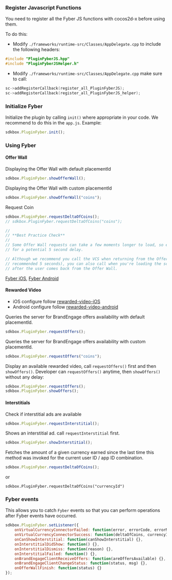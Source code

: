 ### Register Javascript Functions
You need to register all the Fyber JS functions with cocos2d-x before using them.

To do this:
* Modify `./frameworks/runtime-src/Classes/AppDelegate.cpp` to include the following headers:
```cpp
#include "PluginFyberJS.hpp"
#include "PluginFyberJSHelper.h"
```

* Modify `./frameworks/runtime-src/Classes/AppDelegate.cpp` make sure to call:
```cpp
sc->addRegisterCallback(register_all_PluginFyberJS);
sc->addRegisterCallback(register_all_PluginFyberJS_helper);
```

### Initialize Fyber
Initialize the plugin by calling `init()` where appropriate in your code. We
recommend to do this in the `app.js`. Example:
```javascript
sdkbox.PluginFyber.init();
```

### Using Fyber
#### Offer Wall
Displaying the Offer Wall with default placementId
```javascript
sdkbox.PluginFyber.showOfferWall();
```

Displaying the Offer Wall with custom placementId
```javascript
sdkbox.PluginFyber.showOfferWall("coins");
```

Request Coin
```javascript
sdkbox.PluginFyber.requestDeltaOfCoins();
// sdkbox.PluginFyber.requestDeltaOfCoins("coins");

//
// **Best Practice Check**
//
// Some Offer Wall requests can take a few moments longer to load, so ensure that you've configured
// for a potential 5 second delay.

// Although we recommend you call the VCS when returning from the Offer Wall (after a short delay;
// recommended 5 seconds), you can also call when you're loading the screen that shows currency or
// after the user comes back from the Offer Wall.
```

[Fyber iOS](https://ios.fyber.com/docs/sdk-rewards#VCS%20Hosting), [Fyber Android](https://android.fyber.com/docs/learning-rewarding)

#### Rewarded Video
- iOS configure follow [rewarded-video-iOS](http://developer.fyber.com/content/ios/rewarded-video/introduction/existing-integration/)
- Android configure follow [rewarded-video-android](http://developer.fyber.com/content/android/rewarded-video/)

Queries the server for BrandEngage offers availability with default placementId.
```javascript
sdkbox.PluginFyber.requestOffers();
```

Queries the server for BrandEngage offers availability with custom placementId.
```javascript
sdkbox.PluginFyber.requestOffers("coins");
```

Display an available rewarded video, call `requestOffers()` first and then `showOffers()`. Developer can `requestOffers()` anytime, then `showOffers()` without any delay:
```javascript
sdkbox.PluginFyber.requestOffers();
sdkbox.PluginFyber.showOffers();
```

#### Interstitials
Check if interstitial ads are available
```javascript
sdkbox.PluginFyber.requestInterstitial();
```

Shows an interstitial ad. call `requestInterstitial` first.
```javascript
sdkbox.PluginFyber.showInterstitial();
```

Fetches the amount of a given currency earned since the last time this method was
invoked for the current user ID / app ID combination.
```javascript
sdkbox.PluginFyber.requestDeltaOfCoins();
```
or
```
sdkbox.PluginFyber.requestDeltaOfCoins("currencyId")
```

### Fyber events
This allows you to catch `Fyber` events so that you can perform operations after Fyber events have occurred.

```javascript
sdkbox.PluginFyber.setListener({
	onVirtualCurrencyConnectorFailed: function(error, errorCode, errorMsg) {},
	onVirtualCurrencyConnectorSuccess: function(deltaOfCoins, currencyId, currencyName, transactionId) {},
	onCanShowInterstitial: function(canShowInterstitial) {},
	onInterstitialDidShow: function() {},
	onInterstitialDismiss: function(reason) {},
	onInterstitialFailed: function() {},
	onBrandEngageClientReceiveOffers: function(areOffersAvailable) {},
	onBrandEngageClientChangeStatus: function(status, msg) {},
	onOfferWallFinish: function(status) {}
});
```
